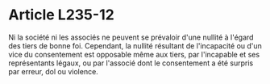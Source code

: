# Article L235-12

Ni la société ni les associés ne peuvent se prévaloir d'une nullité à l'égard des tiers de bonne foi. Cependant, la nullité résultant de l'incapacité ou d'un vice du consentement est opposable même aux tiers, par l'incapable et ses représentants légaux, ou par l'associé dont le consentement a été surpris par erreur, dol ou violence.
